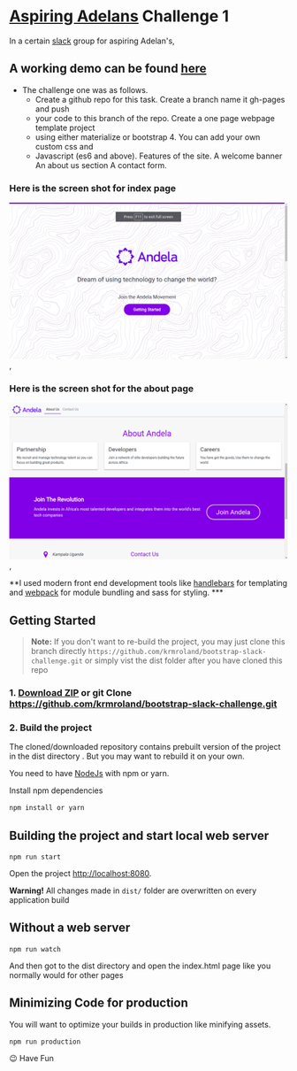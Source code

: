 # [Aspiring Adelans](https://aspiringandelans.slack.com/) Challenge 1

In a certain [slack](https://aspiringandelans.slack.com/) group for aspiring
Adelan's,

## A working demo can be found [here](https://krmroland.github.io/bootstrap-slack-challenge/)

* The challenge one was as follows.
  * Create a github repo for this task. Create a branch name it gh-pages and
    push
  * your code to this branch of the repo. Create a one page webpage template
    project
  * using either materialize or bootstrap 4. You can add your own custom css and
  * Javascript (es6 and above). Features of the site. A welcome banner An about
    us section A contact form.

### Here is the screen shot for index page

![aspiring andela index page](index-screen-shot.png) ,

### Here is the screen shot for the about page

![aspiring andela about page](about-us-screen-shot.png) ,

**I used modern front end development tools like
[handlebars](http://handlebarsjs.com/) for templating and
[webpack](https://webpack.js.org/) for module bundling
and sass for styling. ***

## Getting Started

> **Note:** If you don't want to re-build the project, you may just clone this
> branch directly `https://github.com/krmroland/bootstrap-slack-challenge.git`
> or simply vist the dist folder after you have cloned this repo

### 1. [Download ZIP](https://github.com/krmroland/bootstrap-slack-challenge.git) or git Clone https://github.com/krmroland/bootstrap-slack-challenge.git

### 2. Build the project

The cloned/downloaded repository contains prebuilt version of the project in the
dist directory . But you may want to rebuild it on your own.

You need to have [NodeJs](https://nodejs.org/en/) with npm or yarn.

Install npm dependencies

```sh
npm install or yarn
```

## Building the project and start local web server

```
npm run start
```

Open the project [http://localhost:8080](http://localhost:4000).

**Warning!** All changes made in `dist/` folder are overwritten on every
application build

## Without a web server

```
npm run watch
```

And then got to the dist directory and open the index.html page like you
normally would for other pages

## Minimizing Code for production

You will want to optimize your builds in production like minifying assets.

```
npm run production
```

:wink: Have Fun
